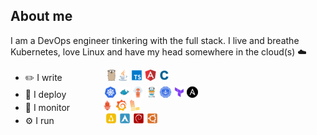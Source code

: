 ## About me

I am a DevOps engineer tinkering with the full stack.
I live and breathe Kubernetes, love Linux and have my head somewhere in the cloud(s) ☁️

- ✏️ I write⠀⠀⠀⠀⠀⠀⠀[![Go](assets/tiny/gopher48.png)](https://golang.org) [![Java](assets/tiny/java48.png)](https://openjdk.org/) [![Typescript](assets/tiny/ts48.png)](https://www.typescriptlang.org/) [![Angular](assets/tiny/angular48.png)](https://angular.io/) ![C](assets/tiny/c48.png)
- 🚀 I deploy⠀⠀⠀⠀⠀⠀[![Kubernetes](assets/tiny/k8s48.png)](https://kubernetes.io/) [![Docker](assets/tiny/docker.png)](https://www.docker.com/) [![ArgoCD](assets/tiny/argo48.png)]([https://kubernetes.io/](https://argo-cd.readthedocs.io/en/stable/)) [![Traefik](assets/tiny/traefik48.png)](https://doc.traefik.io/traefik/) [![Certmanager](assets/tiny/cert48.png)](https://cert-manager.io) [![Terraform](assets/tiny/terraform.png)](https://www.terraform.io/) [![Ansible](assets/tiny/ansible.png)](https://www.ansible.com/)
- 🔎 I monitor⠀⠀⠀⠀⠀[![Prometheus](assets/tiny/prometheus48.png)](https://prometheus.io/) [![Grafana](assets/tiny/grafana48.png)](https://grafana.com/) [![Loki](assets/tiny/loki48.png)](https://grafana.com/)
- ⚙️ I run⠀⠀⠀⠀⠀⠀⠀⠀[![Linux](assets/tiny/linux48square.png)](https://kernel.org) [![Arch](assets/tiny/arch48.png)](https://archlinux.org) [![Debian](assets/tiny/debian48square.png)](https://debian.org) [![Ubuntu](assets/tiny/ubuntu48square.png)](https://ubuntu.com)
